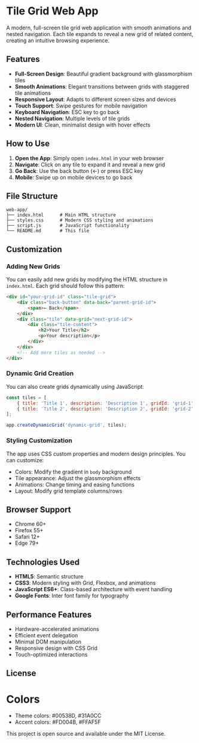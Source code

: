 # Tile Grid Web App

A modern, full-screen tile grid web application with smooth animations and nested navigation. Each tile expands to reveal a new grid of related content, creating an intuitive browsing experience.

## Features

- **Full-Screen Design**: Beautiful gradient background with glassmorphism tiles
- **Smooth Animations**: Elegant transitions between grids with staggered tile animations
- **Responsive Layout**: Adapts to different screen sizes and devices
- **Touch Support**: Swipe gestures for mobile navigation
- **Keyboard Navigation**: ESC key to go back
- **Nested Navigation**: Multiple levels of tile grids
- **Modern UI**: Clean, minimalist design with hover effects

## How to Use

1. **Open the App**: Simply open `index.html` in your web browser
2. **Navigate**: Click on any tile to expand it and reveal a new grid
3. **Go Back**: Use the back button (←) or press ESC key
4. **Mobile**: Swipe up on mobile devices to go back

## File Structure

```
web-app/
├── index.html      # Main HTML structure
├── styles.css      # Modern CSS styling and animations
├── script.js       # JavaScript functionality
└── README.md       # This file
```

## Customization

### Adding New Grids

You can easily add new grids by modifying the HTML structure in `index.html`. Each grid should follow this pattern:

```html
<div id="your-grid-id" class="tile-grid">
    <div class="back-button" data-back="parent-grid-id">
        <span>← Back</span>
    </div>
    <div class="tile" data-grid="next-grid-id">
        <div class="tile-content">
            <h2>Your Title</h2>
            <p>Your description</p>
        </div>
    </div>
    <!-- Add more tiles as needed -->
</div>
```

### Dynamic Grid Creation

You can also create grids dynamically using JavaScript:

```javascript
const tiles = [
    { title: 'Title 1', description: 'Description 1', gridId: 'grid-1' },
    { title: 'Title 2', description: 'Description 2', gridId: 'grid-2' }
];

app.createDynamicGrid('dynamic-grid', tiles);
```

### Styling Customization

The app uses CSS custom properties and modern design principles. You can customize:

- Colors: Modify the gradient in `body` background
- Tile appearance: Adjust the glassmorphism effects
- Animations: Change timing and easing functions
- Layout: Modify grid template columns/rows

## Browser Support

- Chrome 60+
- Firefox 55+
- Safari 12+
- Edge 79+

## Technologies Used

- **HTML5**: Semantic structure
- **CSS3**: Modern styling with Grid, Flexbox, and animations
- **JavaScript ES6+**: Class-based architecture with event handling
- **Google Fonts**: Inter font family for typography

## Performance Features

- Hardware-accelerated animations
- Efficient event delegation
- Minimal DOM manipulation
- Responsive design with CSS Grid
- Touch-optimized interactions

## License


# Colors
- Theme colors: #00538D, #31A0CC
- Accent colors: #FD004B, #FFAF5F



This project is open source and available under the MIT License.